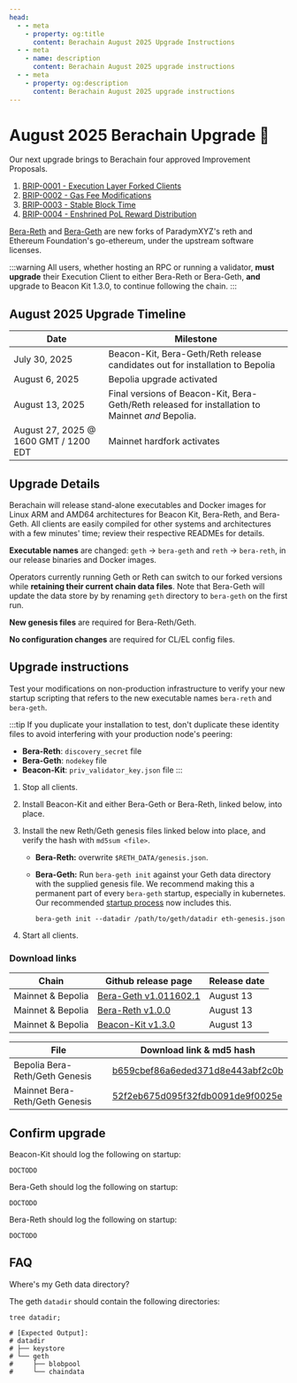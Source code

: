 ```yaml
---
head:
  - - meta
    - property: og:title
      content: Berachain August 2025 Upgrade Instructions
  - - meta
    - name: description
      content: Berachain August 2025 upgrade instructions
  - - meta
    - property: og:description
      content: Berachain August 2025 upgrade instructions
---
```


# August 2025 Berachain Upgrade 🔱

Our next upgrade brings to Berachain four approved Improvement Proposals.

1. [BRIP-0001 - Execution Layer Forked Clients](https://github.com/berachain/BRIPs/blob/main/meta/BRIP-0001.md)
2. [BRIP-0002 - Gas Fee Modifications](https://github.com/berachain/BRIPs/blob/main/meta/BRIP-0002.md)
3. [BRIP-0003 - Stable Block Time](https://github.com/berachain/BRIPs/blob/main/meta/BRIP-0003.md)
4. [BRIP-0004 - Enshrined PoL Reward Distribution](https://github.com/berachain/BRIPs/blob/main/meta/BRIP-0004.md)

[Bera-Reth](https://github.com/berachain/bera-reth) and [Bera-Geth](https://github.com/berachain/bera-geth) are new forks of ParadymXYZ's reth and Ethereum Foundation's go-ethereum, under the upstream software licenses.

:::warning
All users, whether hosting an RPC or running a validator, **must upgrade** their Execution Client to either Bera-Reth or Bera-Geth, **and** upgrade to Beacon Kit 1.3.0, to continue following the chain.
:::

## August 2025 Upgrade Timeline

| Date                                  | Milestone                                                                                        |
| ------------------------------------- | ------------------------------------------------------------------------------------------------ |
| July 30, 2025                         | Beacon-Kit, Bera-Geth/Reth release candidates out for installation to Bepolia                    |
| August 6, 2025                        | Bepolia upgrade activated                                                                        |
| August 13, 2025                       | Final versions of Beacon-Kit, Bera-Geth/Reth released for installation to Mainnet _and_ Bepolia. |
| August 27, 2025 @ 1600 GMT / 1200 EDT | Mainnet hardfork activates                                                                       |

## Upgrade Details

Berachain will release stand-alone executables and Docker images for Linux ARM and AMD64 architectures for Beacon Kit, Bera-Reth, and Bera-Geth. All clients are easily compiled for other systems and architectures with a few minutes' time; review their respective READMEs for details.

**Executable names** are changed: `geth` → `bera-geth` and `reth` → `bera-reth`, in our release binaries and Docker images.

Operators currently running Geth or Reth can switch to our forked versions while **retaining their current chain data files**. Note that Bera-Geth will update the data store by by renaming `geth` directory to `bera-geth` on the first run.

**New genesis files** are required for Bera-Reth/Geth.

**No configuration changes** are required for CL/EL config files.

## Upgrade instructions

Test your modifications on non-production infrastructure to verify your new startup scripting that refers to the new executable names `bera-reth` and `bera-geth`.

:::tip
If you duplicate your installation to test, don't duplicate these identity files to avoid interfering with your production node's peering:

- **Bera-Reth**: `discovery_secret` file
- **Bera-Geth**: `nodekey` file
- **Beacon-Kit**: `priv_validator_key.json` file
  :::

1. Stop all clients.
2. Install Beacon-Kit and either Bera-Geth or Bera-Reth, linked below, into place.
3. Install the new Reth/Geth genesis files linked below into place, and verify the hash with `md5sum <file>`.
   - **Bera-Reth:** overwrite `$RETH_DATA/genesis.json`.
   - **Bera-Geth:** Run `bera-geth init` against your Geth data directory with the supplied genesis file.
     We recommend making this a permanent part of every `bera-geth` startup, especially in kubernetes. Our recommended [startup process](https://github.com/berachain/guides/tree/main/apps/node-scripts/run-geth.sh) now includes this.

     `bera-geth init --datadir /path/to/geth/datadir eth-genesis.json`

4. Start all clients.

### Download links

| Chain             | Github release page                                                                      | Release date |
| ----------------- | ---------------------------------------------------------------------------------------- | ------------ |
| Mainnet & Bepolia | [Bera-Geth v1.011602.1](https://github.com/berachain/bera-geth/releases/tag/v1.011602.1) | August 13    |
| Mainnet & Bepolia | [Bera-Reth v1.0.0](https://github.com/berachain/bera-reth/releases/tag/v1.0-0)           | August 13    |
| Mainnet & Bepolia | [Beacon-Kit v1.3.0](https://github.com/berachain/beacon-kit/releases/tag/v1.3.0)         | August 13    |

| File                           | Download link & md5 hash                                                                                                                           |
| ------------------------------ | -------------------------------------------------------------------------------------------------------------------------------------------------- |
| Bepolia Bera-Reth/Geth Genesis | [b659cbef86a6eded371d8e443abf2c0b](https://raw.githubusercontent.com/berachain/beacon-kit/refs/heads/main/testing/networks/80069/eth-genesis.json) |
| Mainnet Bera-Reth/Geth Genesis | [52f2eb675d095f32fdb0091de9f0025e](https://raw.githubusercontent.com/berachain/beacon-kit/refs/heads/main/testing/networks/80094/eth-genesis.json) |

## Confirm upgrade

Beacon-Kit should log the following on startup:

```
DOCTODO
```

Bera-Geth should log the following on startup:

```
DOCTODO
```

Bera-Reth should log the following on startup:

```
DOCTODO
```

## FAQ

Where's my Geth data directory?

The geth `datadir` should contain the following directories:

```bash-vue{4-8}
tree datadir;

# [Expected Output]:
# datadir
# ├── keystore
# └── geth
#     ├── blobpool
#     └── chaindata
```
